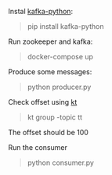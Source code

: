 Instal [kafka-python](https://github.com/dpkp/kafka-python):
> pip install kafka-python

Run zookeeper and kafka:

> docker-compose up

Produce some messages:

> python producer.py

Check offset using [kt](https://github.com/fgeller/kt)
> kt group -topic tt

The offset should be 100

Run the consumer

> python consumer.py

